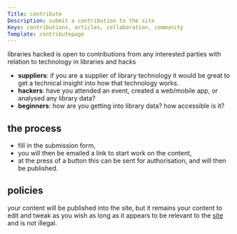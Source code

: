 ```yaml
---
Title: contribute
Description: submit a contribution to the site
Keys: contributions, articles, collaboration, community
Template: contributepage
---
```


libraries hacked is open to contributions from any interested parties with relation to technology in libraries and hacks

- **suppliers**:  if you are a supplier of library technology it would be great to get a technical insight into how that technology works.
- **hackers**: have you attended an event, created a web/mobile app, or analysed any library data?
- **beginners**: how are you getting into library data?  how accessible is it?

## the process

- fill in the submission form,
- you will then be emailed a link to start work on the content,
- at the press of a button this can be sent for authorisation, and will then be published.

## policies

your content will be published into the site, but it remains your content to edit and tweak as you wish as long as it appears to be relevant to the [site](/about) and is not illegal.